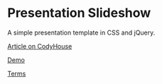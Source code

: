 Presentation Slideshow
=========

A simple presentation template in CSS and jQuery.

[Article on CodyHouse](http://codyhouse.co/gem/presentation-slideshow/)

[Demo](https://codyhouse.co/demo/presentation-slideshow/index.html)
 
[Terms](http://codyhouse.co/terms/)
